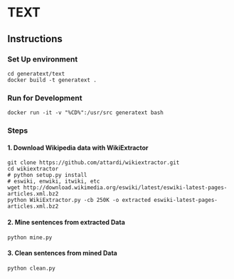 # TEXT

## Instructions

### Set Up environment

````
cd generatext/text
docker build -t generatext .
````

### Run for Development

````
docker run -it -v "%CD%":/usr/src generatext bash
````

### Steps

#### 1. Download Wikipedia data with WikiExtractor

````
git clone https://github.com/attardi/wikiextractor.git
cd wikiextractor
# python setup.py install
# eswiki, enwiki, itwiki, etc 
wget http://download.wikimedia.org/eswiki/latest/eswiki-latest-pages-articles.xml.bz2
python WikiExtractor.py -cb 250K -o extracted eswiki-latest-pages-articles.xml.bz2
````

#### 2. Mine sentences from extracted Data

````
python mine.py
````

#### 3. Clean sentences from mined Data

````
python clean.py
````